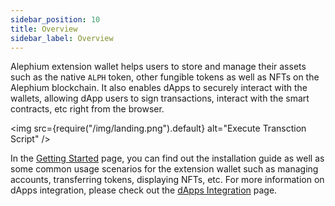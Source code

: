 ```yaml
---
sidebar_position: 10
title: Overview
sidebar_label: Overview
---
```


Alephium extension wallet helps users to store and manage their assets
such as the native `ALPH` token, other fungible tokens as well as NFTs
on the Alephium blockchain.  It also enables dApps to securely
interact with the wallets, allowing dApp users to sign transactions,
interact with the smart contracts, etc right from the browser.

<img src={require("/img/landing.png").default} alt="Execute Transction Script" />

In the [Getting Started](/wallet/extension-wallet/getting-started)
page, you can find out the installation guide as well as some common
usage scenarios for the extension wallet such as managing accounts,
transferring tokens, displaying NFTs, etc. For more information on
dApps integration, please check out the
[dApps Integration](/wallet/extension-wallet/dapp) page.
